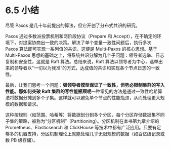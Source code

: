 # 6.5 小结


尽管 Paxos 是几十年前提出的算法，但它开创了分布式共识的研究。

Paxos 通过多数派投票机制和两阶段协议（Prepare 和 Accept），在不确定的环境下，对提案协商出一致的决策。解决了单个变量一致性问题后，执行多次 Paxos 算法即可实现一系列值的共识，这便是 Multi-Paxos 的核心思想。基于 Multi-Paxos 思想的基础之上，将系统共识分解为几个子问题：领导者选举、日志复制和安全性，这就是 Raft 算法。总结来说，Raft 算法以领导者为中心，选举出来的领导者以”一切以为我准“的方式，达成值的共识和实现各个节点日志的一致性。

最后，让我们思考一个问题：**强领导者模型保证了一致性，但势必限制集群的写入性能。那如何突破 Raft 集群的写性能瓶颈呢**一种常见的方法是通过一致性哈希算法将数据分摊到多个子集。这样就可以避免单个节点的性能瓶颈，从而处理更大规模的数据和请求。

这种按规则（如范围、哈希等）将数据划分到多个分区，每个分区存储数据集不同子集的策略，被称为“分区机制”（Partitioning）。分区机制在本书第九章介绍的 Prometheus、Elasticsearch 和 ClickHouse 等技术中都有广泛应用。只要有足够多的机器支持，分区机制理论上就能处理几乎无限规模的数据（如百亿级记录或数 PB 级存储）。


